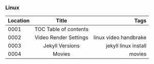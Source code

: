 ### Linux

Location | Title | Tags
---------|:------------:|------:
0001| TOC Table of contents|
0002| Video Render Settings |linux video handbrake
0003| Jekyll Versions | jekyll linux install
0004| Movies | movies
